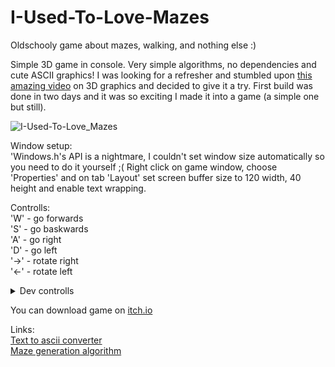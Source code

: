 # I-Used-To-Love-Mazes
Oldschooly game about mazes, walking, and nothing else :) 

Simple 3D game in console. Very simple algorithms, no dependencies and cute ASCII graphics! I was looking for a refresher and stumbled upon [this amazing video](https://www.youtube.com/watch?v=xW8skO7MFYw) on 3D graphics and decided to give it a try. First build was done in two days and it was so exciting I made it into a game (a simple one but still). 

![I-Used-To-Love_Mazes](https://user-images.githubusercontent.com/72715882/166136469-93eaba61-ef9f-4cfa-9f32-389b05e51e2d.gif)

Window setup: <br/>
'Windows.h's API is a nightmare, I couldn't set window size automatically so you need to do it yourself ;(
Right click on game window, choose 'Properties' and on tab 'Layout' set screen buffer size to 120 width, 40 height and enable text wrapping.

Controlls: <br/>
'W' - go forwards <br/>
'S' - go baskwards <br/>
'A' - go right <br/>
'D' - go left <br/>
'→' - rotate right <br/>
'←' - rotate left <br/>

<details>
  <summary>Dev controlls</summary>
  'Delete' - debug message <br/>
  'M' - show map <br/>
</details>

You can download game on [itch.io](https://languidbasil.itch.io/i-used-to-love-mazes)

Links: <br/>
[Text to ascii converter](https://patorjk.com/software/taag/) <br/>
[Maze generation algorithm](https://www.youtube.com/watch?v=Y37-gB83HKE)
